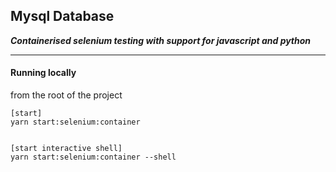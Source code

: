 ## Mysql Database

**_Containerised selenium testing with support for javascript and python_**

---

#### Running locally

from the root of the project

```
[start]
yarn start:selenium:container


[start interactive shell]
yarn start:selenium:container --shell

```
